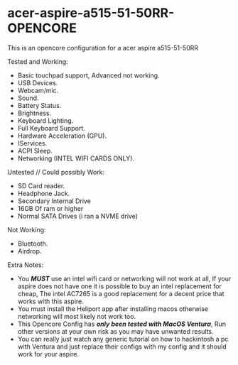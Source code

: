 # acer-aspire-a515-51-50RR-OPENCORE
This is an opencore configuration for a acer aspire a515-51-50RR


Tested and Working:
  -  Basic touchpad support, Advanced not working.
  -  USB Devices.
  -  Webcam/mic.
  -  Sound.
  -  Battery Status.
  -  Brightness.
  -  Keyboard Lighting.
  -  Full Keyboard Support.
  -  Hardware Acceleration (GPU).
  -  IServices.
  -  ACPI Sleep.
  -  Networking (INTEL WIFI CARDS ONLY).

Untested // Could possibly Work:
  -  SD Card reader.
  -  Headphone Jack.
  -  Secondary Internal Drive
  -  16GB Of ram or higher
  -  Normal SATA Drives (i ran a NVME drive)

Not Working:
  -  Bluetooth.
  -  Airdrop.

Extra Notes:
  - You ***MUST*** use an intel wifi card or networking will not work at all, If your aspire does not have one it is possible to buy an intel replacement for cheap, The intel AC7265 is a good replacement for a decent price that works with this aspire. 
  - You must install the Heliport app after installing macos otherwise networking will most likely not work too.
  - This Opencore Config has ***only been tested with MacOS Ventura***, Run other versions at your own risk as you may have unwanted results.
  - You can really just watch any generic tutorial on how to hackintosh a pc with Ventura and just replace their configs with my config and it should work for your aspire.
